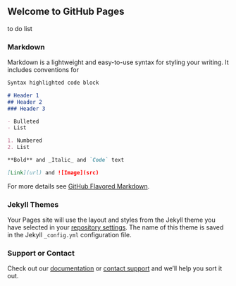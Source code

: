 ## Welcome to GitHub Pages

to do list

### Markdown

Markdown is a lightweight and easy-to-use syntax for styling your writing. It includes conventions for

```markdown
Syntax highlighted code block

# Header 1
## Header 2
### Header 3

- Bulleted
- List

1. Numbered
2. List

**Bold** and _Italic_ and `Code` text

[Link](url) and ![Image](src)
```

For more details see [GitHub Flavored Markdown](https://guides.github.com/features/mastering-markdown/).

### Jekyll Themes

Your Pages site will use the layout and styles from the Jekyll theme you have selected in your [repository settings](https://github.com/WLULU/whatyouwantme/settings). The name of this theme is saved in the Jekyll `_config.yml` configuration file.

### Support or Contact

Check out our [documentation](https://help.github.com/categories/github-pages-basics/) or [contact support](https://github.com/contact) and we’ll help you sort it out.
